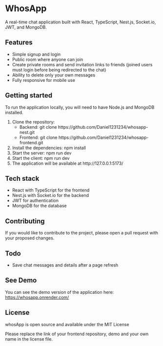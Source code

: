 <h1>WhosApp</h1>
<p>A real-time chat application built with React, TypeScript, Nest.js, Socket.io, JWT, and MongoDB.</p>
<h2>Features</h2>
<ul>
  <li>Simple signup and login</li>
  <li>Public room where anyone can join</li>
  <li>Create private rooms and send invitation links to friends (joined users must login before being redirected to the chat)</li>
  <li>Ability to delete only your own messages</li>
  <li>Fully responsive for mobile use</li>
</ul>
<h2>Getting started</h2>
<p>To run the application locally, you will need to have Node.js and MongoDB installed.</p>
<ol>
  <li>Clone the repository:
    <ul>
      <li>Backend: git clone https://github.com/Daniel1231234/whosapp-nest.git</li>
      <li>Frontend: git clone https://github.com/Daniel1231234/whosapp-frontend.git</li>
    </ul>
  </li>
  <li>Install the dependencies: npm install</li>
  <li>Start the server: npm run dev</li>
  <li>Start the client: npm run dev</li>
  <li>The application will be available at http://127.0.0.1:5173/</li>
</ol>
<h2>Tech stack</h2>
<ul>
  <li>React with TypeScript for the frontend</li>
  <li>Nest.js with Socket.io for the backend</li>
  <li>JWT for authentication</li>
  <li>MongoDB for the database</li>
</ul>
<h2>Contributing</h2>
<p>If you would like to contribute to the project, please open a pull request with your proposed changes.</p>
<h2>Todo</h2>
<ul>
  <li>Save chat messages and details after a page refresh</li>
</ul>
<h2>See Demo</h2>
<p>You can see the demo version of the application here: <a href="https://whosapp.onrender.com/">https://whosapp.onrender.com/</a></p>
<h2>License</h2>
<p>whosApp is open source and available under the MIT License</p>
<p>Please replace the link of your frontend repository, demo and your own name in the license file.</p>